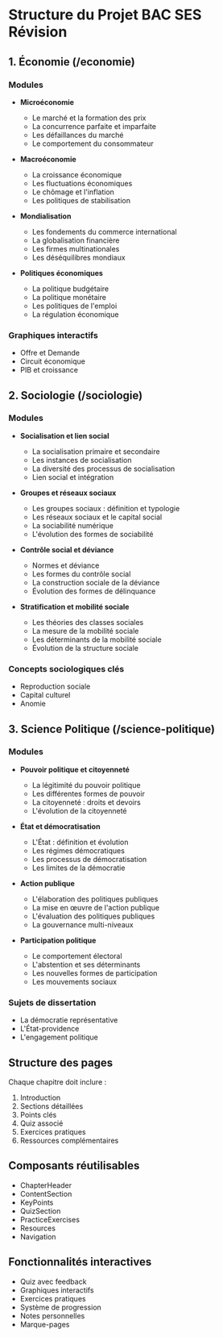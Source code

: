 # Structure du Projet BAC SES Révision

## 1. Économie (/economie)
### Modules
- **Microéconomie**
  - Le marché et la formation des prix
  - La concurrence parfaite et imparfaite
  - Les défaillances du marché
  - Le comportement du consommateur

- **Macroéconomie**
  - La croissance économique
  - Les fluctuations économiques
  - Le chômage et l'inflation
  - Les politiques de stabilisation

- **Mondialisation**
  - Les fondements du commerce international
  - La globalisation financière
  - Les firmes multinationales
  - Les déséquilibres mondiaux

- **Politiques économiques**
  - La politique budgétaire
  - La politique monétaire
  - Les politiques de l'emploi
  - La régulation économique

### Graphiques interactifs
- Offre et Demande
- Circuit économique
- PIB et croissance

## 2. Sociologie (/sociologie)
### Modules
- **Socialisation et lien social**
  - La socialisation primaire et secondaire
  - Les instances de socialisation
  - La diversité des processus de socialisation
  - Lien social et intégration

- **Groupes et réseaux sociaux**
  - Les groupes sociaux : définition et typologie
  - Les réseaux sociaux et le capital social
  - La sociabilité numérique
  - L'évolution des formes de sociabilité

- **Contrôle social et déviance**
  - Normes et déviance
  - Les formes du contrôle social
  - La construction sociale de la déviance
  - Évolution des formes de délinquance

- **Stratification et mobilité sociale**
  - Les théories des classes sociales
  - La mesure de la mobilité sociale
  - Les déterminants de la mobilité sociale
  - Évolution de la structure sociale

### Concepts sociologiques clés
- Reproduction sociale
- Capital culturel
- Anomie

## 3. Science Politique (/science-politique)
### Modules
- **Pouvoir politique et citoyenneté**
  - La légitimité du pouvoir politique
  - Les différentes formes de pouvoir
  - La citoyenneté : droits et devoirs
  - L'évolution de la citoyenneté

- **État et démocratisation**
  - L'État : définition et évolution
  - Les régimes démocratiques
  - Les processus de démocratisation
  - Les limites de la démocratie

- **Action publique**
  - L'élaboration des politiques publiques
  - La mise en œuvre de l'action publique
  - L'évaluation des politiques publiques
  - La gouvernance multi-niveaux

- **Participation politique**
  - Le comportement électoral
  - L'abstention et ses déterminants
  - Les nouvelles formes de participation
  - Les mouvements sociaux

### Sujets de dissertation
- La démocratie représentative
- L'État-providence
- L'engagement politique

## Structure des pages
Chaque chapitre doit inclure :
1. Introduction
2. Sections détaillées
3. Points clés
4. Quiz associé
5. Exercices pratiques
6. Ressources complémentaires

## Composants réutilisables
- ChapterHeader
- ContentSection
- KeyPoints
- QuizSection
- PracticeExercises
- Resources
- Navigation

## Fonctionnalités interactives
- Quiz avec feedback
- Graphiques interactifs
- Exercices pratiques
- Système de progression
- Notes personnelles
- Marque-pages 